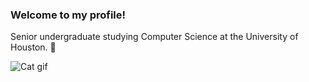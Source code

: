 ### Welcome to my profile!

Senior undergraduate studying Computer Science at the University of Houston. 🐾

![Cat gif](https://media.giphy.com/media/GeimqsH0TLDt4tScGw/giphy.gif)
